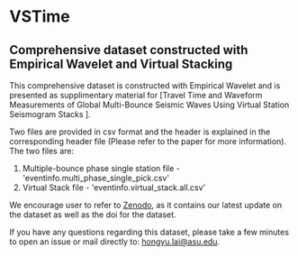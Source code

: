# VSTime
## Comprehensive dataset constructed with Empirical Wavelet and Virtual Stacking

This comprehensive dataset is constructed with Empirical Wavelet and is presented as supplimentary material for [Travel Time and Waveform Measurements of Global Multi-Bounce Seismic Waves Using Virtual Station Seismogram Stacks ].

Two files are provided in csv format and the header is explained in the corresponding header file (Please refer to the paper for more information). The two files are:
1. Multiple-bounce phase single station file - 'eventinfo.multi_phase_single_pick.csv'
2. Virtual Stack file - 'eventinfo.virtual_stack.all.csv'

We encourage user to refer to [Zenodo](https://zenodo.org/record/3247094), as it contains our latest update on the dataset as well as the doi for the dataset.

If you have any questions regarding this dataset, please take a few minutes to open an issue or mail directly to: hongyu.lai@asu.edu.
